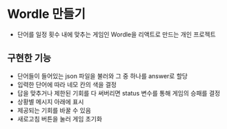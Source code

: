# Wordle 만들기

- 단어를 일정 횟수 내에 맞추는 게임인 Wordle을 리액트로 만드는 개인 프로젝트

## 구현한 기능

- 단어들이 들어있는 json 파일을 불러와 그 중 하나를 answer로 할당
- 입력한 단어에 따라 네모 칸의 색을 결정
- 답을 맞추거나 제한된 기회를 다 써버리면 status 변수를 통해 게임의 승패를 결정
- 상황별 메시지 아래에 표시
- 제공되는 기회를 바꿀 수 있음
- 새로고침 버튼을 눌러 게임 초기화